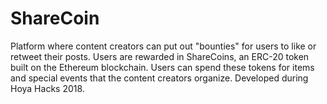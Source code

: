 # ShareCoin
Platform where content creators can put out "bounties" for users to like or retweet their posts.  Users are rewarded in ShareCoins, an ERC-20 token built on the Ethereum blockchain.  Users can spend these tokens for items and special events that the content creators organize.
Developed during Hoya Hacks 2018.
